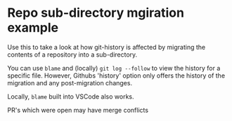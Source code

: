 # Repo sub-directory mgiration example

Use this to take a look at how git-history is affected by migrating the contents of a repository into a sub-directory.

You can use `blame` and (locally) `git log --follow` to view the history for a specific file. However, Githubs 'history' option only offers the history of the migration and any post-migration changes.

Locally, `blame` built into VSCode also works.

PR's which were open may have merge conflicts